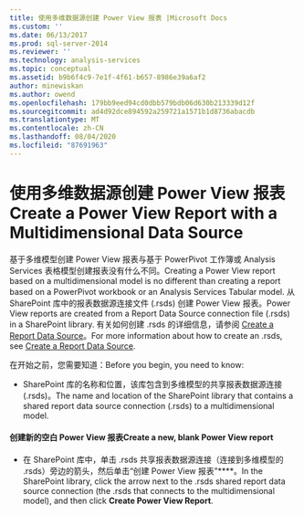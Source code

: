 ```yaml
---
title: 使用多维数据源创建 Power View 报表 |Microsoft Docs
ms.custom: ''
ms.date: 06/13/2017
ms.prod: sql-server-2014
ms.reviewer: ''
ms.technology: analysis-services
ms.topic: conceptual
ms.assetid: b9b6f4c9-7e1f-4f61-b657-8986e39a6af2
author: minewiskan
ms.author: owend
ms.openlocfilehash: 179bb9eed94cd0dbb579bdb06d630b213339d12f
ms.sourcegitcommit: ad4d92dce894592a259721a1571b1d8736abacdb
ms.translationtype: MT
ms.contentlocale: zh-CN
ms.lasthandoff: 08/04/2020
ms.locfileid: "87691963"
---
```

# <a name="create-a-power-view-report-with-a-multidimensional-data-source"></a><span data-ttu-id="d43fa-102">使用多维数据源创建 Power View 报表</span><span class="sxs-lookup"><span data-stu-id="d43fa-102">Create a Power View Report with a Multidimensional Data Source</span></span>
  <span data-ttu-id="d43fa-103">基于多维模型创建 Power View 报表与基于 PowerPivot 工作簿或 Analysis Services 表格模型创建报表没有什么不同。</span><span class="sxs-lookup"><span data-stu-id="d43fa-103">Creating a Power View report based on a multidimensional model is no different than creating a report based on a PowerPivot workbook or an Analysis Services Tabular model.</span></span> <span data-ttu-id="d43fa-104">从 SharePoint 库中的报表数据源连接文件 (.rsds) 创建 Power View 报表。</span><span class="sxs-lookup"><span data-stu-id="d43fa-104">Power View reports are created from a Report Data Source connection file (.rsds) in a SharePoint library.</span></span> <span data-ttu-id="d43fa-105">有关如何创建 .rsds 的详细信息，请参阅 [Create a Report Data Source](create-a-report-data-source.md)。</span><span class="sxs-lookup"><span data-stu-id="d43fa-105">For more information about how to create an .rsds, see [Create a Report Data Source](create-a-report-data-source.md).</span></span>  
  
 <span data-ttu-id="d43fa-106">在开始之前，您需要知道：</span><span class="sxs-lookup"><span data-stu-id="d43fa-106">Before you begin, you need to know:</span></span>  
  
-   <span data-ttu-id="d43fa-107">SharePoint 库的名称和位置，该库包含到多维模型的共享报表数据源连接 (.rsds)。</span><span class="sxs-lookup"><span data-stu-id="d43fa-107">The name and location of the SharePoint library that contains a shared report data source connection (.rsds) to a multidimensional model.</span></span>  
  
#### <a name="create-a-new-blank-power-view-report"></a><span data-ttu-id="d43fa-108">创建新的空白 Power View 报表</span><span class="sxs-lookup"><span data-stu-id="d43fa-108">Create a new, blank Power View report</span></span>  
  
-   <span data-ttu-id="d43fa-109">在 SharePoint 库中，单击 .rsds 共享报表数据源连接（连接到多维模型的 .rsds）旁边的箭头，然后单击“创建 Power View 报表”\*\*\*\*。</span><span class="sxs-lookup"><span data-stu-id="d43fa-109">In the SharePoint library, click the arrow next to the .rsds shared report data source connection (the .rsds that connects to the multidimensional model), and then click **Create Power View Report**.</span></span>  
  
  
